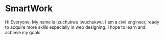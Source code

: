 # SmartWork
Hi Everyone, My name is Izuchukwu Iwuchukwu. I am a civil engineer, ready to acquire more skills especially in web designing. I hope to learn and achieve my goals.
